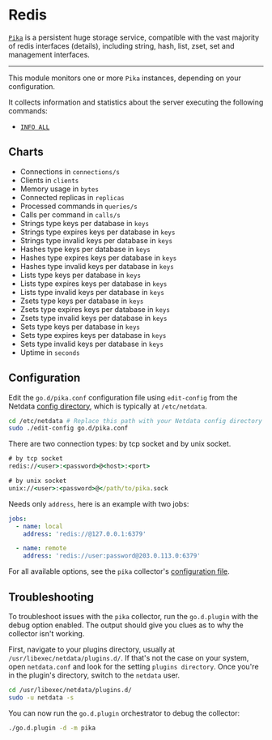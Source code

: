 <!--
title: "Pika monitoring with Netdata"
custom_edit_url: https://github.com/netdata/go.d.plugin/edit/master/modules/redis/README.md
sidebar_label: "Pika"
-->

# Redis

[`Pika`](https://github.com/Qihoo360/pika#introduction%E4%B8%AD%E6%96%87) is a persistent huge storage service,
compatible with the vast majority of redis interfaces (details), including string, hash, list, zset, set and management
interfaces.

---

This module monitors one or more `Pika` instances, depending on your configuration.

It collects information and statistics about the server executing the following commands:

- [`INFO ALL`](https://github.com/Qihoo360/pika/wiki/pika-info%E4%BF%A1%E6%81%AF%E8%AF%B4%E6%98%8E)

## Charts

-   Connections in `connections/s`
-   Clients in `clients`
-   Memory usage in `bytes`
-   Connected replicas in `replicas`
-   Processed commands in `queries/s`
-   Calls per command in `calls/s`
-   Strings type keys per database in `keys`
-   Strings type expires keys per database in `keys`
-   Strings type invalid keys per database in `keys`
-   Hashes type keys per database in `keys`
-   Hashes type expires keys per database in `keys`
-   Hashes type invalid keys per database in `keys`
-   Lists type keys per database in `keys`
-   Lists type expires keys per database in `keys`
-   Lists type invalid keys per database in `keys`
-   Zsets type keys per database in `keys`
-   Zsets type expires keys per database in `keys`
-   Zsets type invalid keys per database in `keys`
-   Sets type keys per database in `keys`
-   Sets type expires keys per database in `keys`
-   Sets type invalid keys per database in `keys`
-   Uptime in `seconds`

## Configuration

Edit the `go.d/pika.conf` configuration file using `edit-config` from the
Netdata [config directory](https://learn.netdata.cloud/docs/configure/nodes), which is typically at `/etc/netdata`.

```bash
cd /etc/netdata # Replace this path with your Netdata config directory
sudo ./edit-config go.d/pika.conf
```

There are two connection types: by tcp socket and by unix socket.

```cmd
# by tcp socket
redis://<user>:<password>@<host>:<port>

# by unix socket
unix://<user>:<password>@</path/to/pika.sock
```

Needs only `address`, here is an example with two jobs:

```yaml
jobs:
  - name: local
    address: 'redis://@127.0.0.1:6379'

  - name: remote
    address: 'redis://user:password@203.0.113.0:6379'
```

For all available options, see the `pika`
collector's [configuration file](https://github.com/netdata/go.d.plugin/blob/master/config/go.d/pika.conf).

## Troubleshooting

To troubleshoot issues with the `pika` collector, run the `go.d.plugin` with the debug option enabled. The output should
give you clues as to why the collector isn't working.

First, navigate to your plugins directory, usually at `/usr/libexec/netdata/plugins.d/`. If that's not the case on your
system, open `netdata.conf` and look for the setting `plugins directory`. Once you're in the plugin's directory, switch
to the `netdata` user.

```bash
cd /usr/libexec/netdata/plugins.d/
sudo -u netdata -s
```

You can now run the `go.d.plugin` orchestrator to debug the collector:

```bash
./go.d.plugin -d -m pika
```
